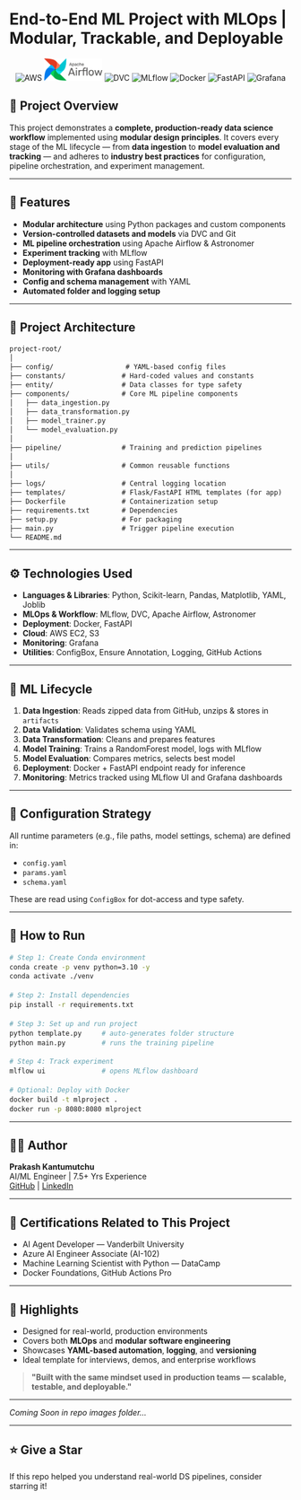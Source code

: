 # End-to-End ML Project with MLOps | Modular, Trackable, and Deployable

<p align="center">
  <img src="https://upload.wikimedia.org/wikipedia/commons/9/93/Amazon_Web_Services_Logo.svg" alt="AWS" height="40"/>
  <img src="https://github.com/apache/airflow/blob/main/airflow-core/docs/img/logos/wordmark_1.svg?raw=true" alt="Airflow" height="40"/>
  <img src="https://avatars.githubusercontent.com/u/41825161?s=200&v=4" alt="DVC" height="40"/>
  <img src="https://github.com/mlflow/mlflow/blob/master/assets/logo.svg?raw=true" alt="MLflow" height="40"/>
  <img src="https://upload.wikimedia.org/wikipedia/commons/4/4e/Docker_%28container_engine%29_logo.svg" alt="Docker" height="40"/>
  <img src="https://commons.wikimedia.org/wiki/File:FastAPI_logo.svg#/media/File:FastAPI_logo.svg" alt="FastAPI" height="40"/>
  <img src="https://logowik.com/content/uploads/images/grafana3182.jpg" alt="Grafana" height="40"/>
</p>

## 🚀 Project Overview
This project demonstrates a **complete, production-ready data science workflow** implemented using **modular design principles**. It covers every stage of the ML lifecycle — from **data ingestion** to **model evaluation and tracking** — and adheres to **industry best practices** for configuration, pipeline orchestration, and experiment management.

---

## 📌 Features
- **Modular architecture** using Python packages and custom components
- **Version-controlled datasets and models** via DVC and Git
- **ML pipeline orchestration** using Apache Airflow & Astronomer
- **Experiment tracking** with MLflow
- **Deployment-ready app** using FastAPI
- **Monitoring with Grafana dashboards**
- **Config and schema management** with YAML
- **Automated folder and logging setup**

---

## 🧱 Project Architecture
```
project-root/
│
├── config/                  # YAML-based config files
├── constants/              # Hard-coded values and constants
├── entity/                 # Data classes for type safety
├── components/             # Core ML pipeline components
│   ├── data_ingestion.py
│   ├── data_transformation.py
│   ├── model_trainer.py
│   └── model_evaluation.py
│
├── pipeline/               # Training and prediction pipelines
│
├── utils/                  # Common reusable functions
│
├── logs/                   # Central logging location
├── templates/              # Flask/FastAPI HTML templates (for app)
├── Dockerfile              # Containerization setup
├── requirements.txt        # Dependencies
├── setup.py                # For packaging
├── main.py                 # Trigger pipeline execution
└── README.md
```

---

## ⚙️ Technologies Used
- **Languages & Libraries**: Python, Scikit-learn, Pandas, Matplotlib, YAML, Joblib
- **MLOps & Workflow**: MLflow, DVC, Apache Airflow, Astronomer
- **Deployment**: Docker, FastAPI
- **Cloud**: AWS EC2, S3
- **Monitoring**: Grafana
- **Utilities**: ConfigBox, Ensure Annotation, Logging, GitHub Actions

---

## 🧪 ML Lifecycle
1. **Data Ingestion**: Reads zipped data from GitHub, unzips & stores in `artifacts`
2. **Data Validation**: Validates schema using YAML
3. **Data Transformation**: Cleans and prepares features
4. **Model Training**: Trains a RandomForest model, logs with MLflow
5. **Model Evaluation**: Compares metrics, selects best model
6. **Deployment**: Docker + FastAPI endpoint ready for inference
7. **Monitoring**: Metrics tracked using MLflow UI and Grafana dashboards

---

## 📁 Configuration Strategy
All runtime parameters (e.g., file paths, model settings, schema) are defined in:
- `config.yaml`
- `params.yaml`
- `schema.yaml`

These are read using `ConfigBox` for dot-access and type safety.

---

## 🧰 How to Run
```bash
# Step 1: Create Conda environment
conda create -p venv python=3.10 -y
conda activate ./venv

# Step 2: Install dependencies
pip install -r requirements.txt

# Step 3: Set up and run project
python template.py     # auto-generates folder structure
python main.py         # runs the training pipeline

# Step 4: Track experiment
mlflow ui              # opens MLflow dashboard

# Optional: Deploy with Docker
docker build -t mlproject .
docker run -p 8080:8080 mlproject
```

---

## 👨‍💻 Author
**Prakash Kantumutchu**  
AI/ML Engineer | 7.5+ Yrs Experience  
[GitHub](https://github.com/kpdagrt22) | [LinkedIn](https://linkedin.com/in/prakash-kantumutchu)  

---

## 📌 Certifications Related to This Project
- AI Agent Developer — Vanderbilt University
- Azure AI Engineer Associate (AI-102)
- Machine Learning Scientist with Python — DataCamp
- Docker Foundations, GitHub Actions Pro

---

## 🌟 Highlights
- Designed for real-world, production environments
- Covers both **MLOps** and **modular software engineering**
- Showcases **YAML-based automation**, **logging**, and **versioning**
- Ideal template for interviews, demos, and enterprise workflows

> **"Built with the same mindset used in production teams — scalable, testable, and deployable."**

---



*Coming Soon in repo images folder...*

---

## ⭐ Give a Star
If this repo helped you understand real-world DS pipelines, consider starring it!

